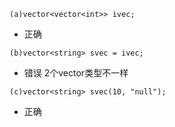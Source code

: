 `(a)vector<vector<int>> ivec;`
- 正确

`(b)vector<string> svec = ivec;`
- 错误 2个vector类型不一样

`(c)vector<string> svec(10, "null");`
- 正确
